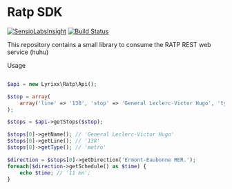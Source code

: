 Ratp SDK
========

[![SensioLabsInsight](https://insight.sensiolabs.com/projects/ca1d2a32-febd-4e8d-96cd-a17f0aaf6bf1/mini.png)](https://insight.sensiolabs.com/projects/ca1d2a32-febd-4e8d-96cd-a17f0aaf6bf1)
[![Build Status](https://travis-ci.org/lyrixx/ratp.png?branch=master)](https://travis-ci.org/lyrixx/ratp)

This repository contains a small library to consume the RATP REST web service
(huhu)

Usage

```php

$api = new Lyrixx\Ratp\Api();

$stop = array(
    array('line' => '138', 'stop' => 'General Leclerc-Victor Hugo', 'type' => $api::TYPE_BUS),
);

$stops = $api->getStops($stop);

$stops[0]->getName(); // 'General Leclerc-Victor Hugo'
$stops[0]->getLine(); // '138'
$stops[0]->getType(); // 'metro'

$direction = $stops[0]->getDirection('Ermont-Eaubonne RER.');
foreach($direction->getSchedule() as $time) {
    echo $time; // '11 mn';
}
```
